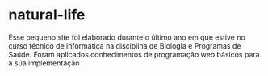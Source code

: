 # natural-life
 Esse pequeno site foi elaborado durante o último ano em que estive no curso técnico de informática na disciplina de Biologia e Programas de Saúde. Foram aplicados conhecimentos de programação web básicos para a sua implementação
